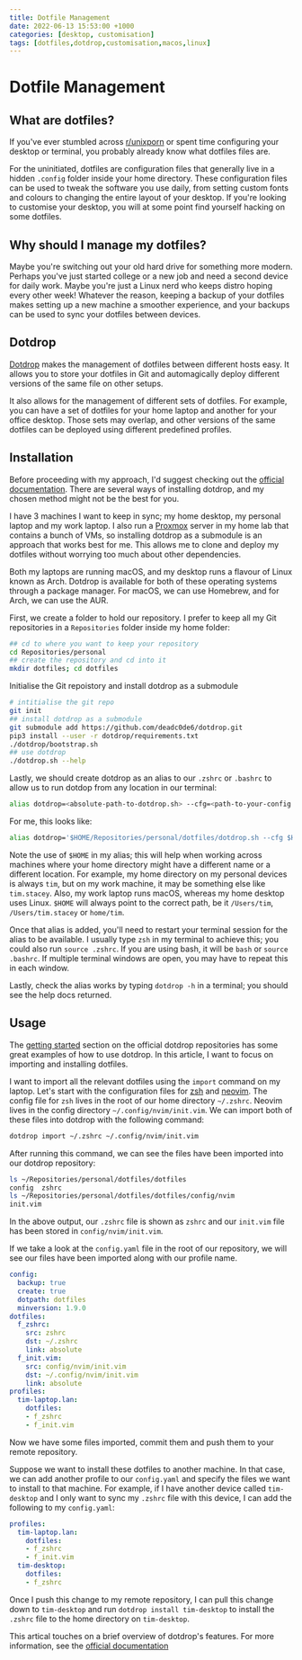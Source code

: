 ```yaml
---
title: Dotfile Management
date: 2022-06-13 15:53:00 +1000
categories: [desktop, customisation]
tags: [dotfiles,dotdrop,customisation,macos,linux]
---
```


# Dotfile Management

## What are dotfiles?
If you've ever stumbled across [r/unixporn](https://www.reddit.com/r/unixporn/) or spent time configuring your desktop or terminal, you probably already know what dotfiles files are.

For the uninitiated, dotfiles are configuration files that generally live in a hidden `.config` folder inside your home directory. These configuration files can be used to tweak the software you use daily, from setting custom fonts and colours to changing the entire layout of your desktop. If you're looking to customise your desktop, you will at some point find yourself hacking on some dotfiles.

## Why should I manage my dotfiles?
Maybe you're switching out your old hard drive for something more modern. Perhaps you've just started college or a new job and need a second device for daily work. Maybe you're just a Linux nerd who keeps distro hoping every other week! Whatever the reason, keeping a backup of your dotfiles makes setting up a new machine a smoother experience, and your backups can be used to sync your dotfiles between devices.

## Dotdrop
[Dotdrop](https://github.com/deadc0de6/dotdrop) makes the management of dotfiles between different hosts easy. It allows you to store your dotfiles in Git and automagically deploy different versions of the same file on other setups.

It also allows for the management of different sets of dotfiles. For example, you can have a set of dotfiles for your home laptop and another for your office desktop. Those sets may overlap, and other versions of the same dotfiles can be deployed using different predefined profiles.

## Installation
Before proceeding with my approach, I'd suggest checking out the [official documentation](https://dotdrop.readthedocs.io/en/latest/installation/). There are several ways of installing dotdrop, and my chosen method might not be the best for you.

I have 3 machines I want to keep in sync; my home desktop, my personal laptop and my work laptop. I also run a [Proxmox](https://www.proxmox.com/en/) server in my home lab that contains a bunch of VMs, so installing dotdrop as a submodule is an approach that works best for me. This allows me to clone and deploy my dotfiles without worrying too much about other dependencies.

Both my laptops are running macOS, and my desktop runs a flavour of Linux known as Arch. Dotdrop is available for both of these operating systems through a package manager. For macOS, we can use Homebrew, and for Arch, we can use the AUR.

First, we create a folder to hold our repository. I prefer to keep all my Git repositories in a `Repositories` folder inside my home folder:

```bash
## cd to where you want to keep your repository
cd Repositories/personal
## create the repository and cd into it
mkdir dotfiles; cd dotfiles
```
Initialise the Git repoistory and install dotdrop as a submodule
```bash
# intitialise the git repo
git init
## install dotdrop as a submodule
git submodule add https://github.com/deadc0de6/dotdrop.git
pip3 install --user -r dotdrop/requirements.txt
./dotdrop/bootstrap.sh
## use dotdrop
./dotdrop.sh --help
```
Lastly, we should create dotdrop as an alias to our `.zshrc` or `.bashrc` to allow us to run dotdop from any location in our terminal:
```bash
alias dotdrop=<absolute-path-to-dotdrop.sh> --cfg=<path-to-your-config.yaml>'
```
For me, this looks like:
```bash
alias dotdrop='$HOME/Repositories/personal/dotfiles/dotdrop.sh --cfg $HOME/Repositories/personal/dotfiles/config.yaml'
```
Note the use of `$HOME` in my alias; this will help when working across machines where your home directory might have a different name or a different location. For example, my home directory on my personal devices is always `tim`, but on my work machine, it may be something else like `tim.stacey`. Also, my work laptop runs macOS, whereas my home desktop uses Linux. `$HOME` will always point to the correct path, be it `/Users/tim`, `/Users/tim.stacey` or `home/tim`.

Once that alias is added, you'll need to restart your terminal session for the alias to be available. I usually type `zsh` in my terminal to achieve this; you could also run `source .zshrc`. If you are using bash, it will be `bash` or `source .bashrc`. If multiple terminal windows are open, you may have to repeat this in each window.

Lastly, check the alias works by typing `dotdrop -h` in a terminal; you should see the help docs returned.

## Usage
The [getting started](https://github.com/deadc0de6/dotdrop#getting-started) section on the official dotdrop repositories has some great examples of how to use dotdrop. In this article, I want to focus on importing and installing dotfiles.

I want to import all the relevant dotfiles using the `import` command on my laptop. Let's start with the configuration files for [zsh](https://www.zsh.org/) and [neovim](https://neovim.io/). The config file for `zsh` lives in the root of our home directory `~/.zshrc`. Neovim lives in the config directory `~/.config/nvim/init.vim`.  We can import both of these files into dotdrop with the following command:
```bash
dotdrop import ~/.zshrc ~/.config/nvim/init.vim
```
After running this command, we can see the files have been imported into our dotdrop repository:
```bash
ls ~/Repositories/personal/dotfiles/dotfiles
config	zshrc
ls ~/Repositories/personal/dotfiles/dotfiles/config/nvim
init.vim
```
In the above output, our `.zshrc` file is shown as `zshrc` and our `init.vim` file has been stored in `config/nvim/init.vim`.

If we take a look at the `config.yaml` file in the root of our repository, we will see our files have been imported along with our profile name.
```yaml
config:
  backup: true
  create: true
  dotpath: dotfiles
  minversion: 1.9.0
dotfiles:
  f_zshrc:
    src: zshrc
    dst: ~/.zshrc
    link: absolute
  f_init.vim:
    src: config/nvim/init.vim
    dst: ~/.config/nvim/init.vim
    link: absolute
profiles:
  tim-laptop.lan:
    dotfiles:
    - f_zshrc
    - f_init.vim
```
Now we have some files imported, commit them and push them to your remote repository.

Suppose we want to install these dotfiles to another machine. In that case, we can add another profile to our `config.yaml` and specify the files we want to install to that machine. For example, if I have another device called `tim-desktop` and I only want to sync my `.zshrc` file with this device, I can add the following to my `config.yaml`:
```yaml
profiles:
  tim-laptop.lan:
    dotfiles:
    - f_zshrc
    - f_init.vim
  tim-desktop:
    dotfiles:
    - f_zshrc
```
Once I push this change to my remote repository, I can pull this change down to `tim-desktop` and run `dotdrop install tim-desktop` to install the `.zshrc` file to the home directory on `tim-desktop`.

This artical touches on a brief overview of dotdrop's features. For more information, see the [official documentation](https://github.com/deadc0de6/dotdrop#getting-started)